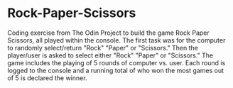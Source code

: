 # Rock-Paper-Scissors

Coding exercise from The Odin Project to build the game Rock Paper Scissors, all played within the console.
The first task was for the computer to randomly select/return "Rock" "Paper" or "Scissors."
Then the player/user is asked to select either "Rock" "Paper" or "Scissors."
The game includes the playing of 5 rounds of computer vs. user.
Each round is logged to the console and a running total of who won the most games out of 5 is declared the winner.
